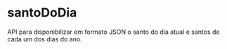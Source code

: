 # santoDoDia
API para disponibilizar em formato JSON o santo do dia atual e santos de cada um dos dias do ano.
